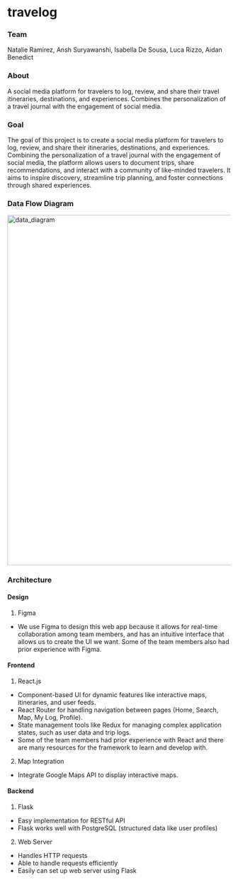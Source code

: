 # travelog

### Team
Natalie Ramirez, Ansh Suryawanshi, Isabella De Sousa, Luca Rizzo, Aidan Benedict

### About
A social media platform for travelers to log, review, and share their travel itineraries, destinations, and experiences. Combines the personalization of a travel journal with the engagement of social media.

### Goal
The goal of this project is to create a social media platform for travelers to log, review, and share their itineraries, destinations, and experiences. Combining the personalization of a travel journal with the engagement of social media, the platform allows users to document trips, share recommendations, and interact with a community of like-minded travelers. It aims to inspire discovery, streamline trip planning, and foster connections through shared experiences.


### Data Flow Diagram
<img width="791" alt="data_diagram" src="https://github.com/user-attachments/assets/304b79df-4e8b-41c4-9fa5-0ec0c6802b5e" />


### Architecture
#### Design
1. Figma
  - We use Figma to design this web app because it allows for real-time collaboration among team members, and has an intuitive interface that allows us to create the UI we want. Some of the team members also had prior experience with Figma.

#### Frontend
1. React.js
  - Component-based UI for dynamic features like interactive maps, itineraries, and user feeds.
  - React Router for handling navigation between pages (Home, Search, Map, My Log, Profile).
  - State management tools like Redux for managing complex application states, such as user data and trip logs.
  - Some of the team members had prior experience with React and there are many resources for the framework to learn and develop with.

2. Map Integration
  - Integrate Google Maps API to display interactive maps.

#### Backend
1. Flask
  - Easy implementation for RESTful API 
  - Flask works well with PostgreSQL (structured data like user profiles)

2. Web Server 
  - Handles HTTP requests
  - Able to handle requests efficiently
  - Easily can set up web server using Flask   
